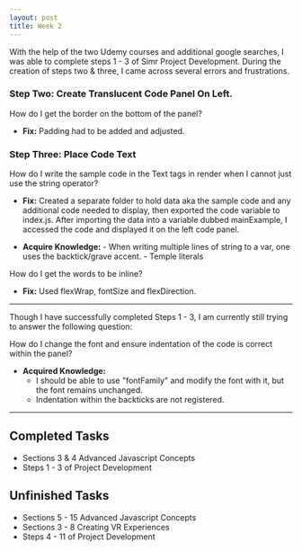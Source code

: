 ```yaml
---
layout: post
title: Week 2
---
```


With the help of the two Udemy courses and additional google searches, I was able to complete steps 1 - 3 of Simr Project Development. During the creation of steps two & three, I came across several errors and frustrations. 

### Step Two: Create Translucent Code Panel On Left. 
How do I get the border on the bottom of the panel?
 * **Fix:** Padding had to be added and adjusted. 

### Step Three: Place Code Text 
 How do I write the sample code in the Text tags in render when I cannot just use the string operator? 
 * **Fix:** Created a separate folder to hold data aka the sample code and any additional code needed to display, then exported the 
            code variable to index.js. After importing the data into a variable dubbed mainExample, I accessed the code and displayed it on the left code panel.
            
* **Acquire Knowledge:**
      - When writing multiple lines of string to a var, one uses the backtick/grave accent.
      - Temple literals
              
 How do I get the words to be inline?
 * **Fix:** Used flexWrap, fontSize and flexDirection.
 
 ****
 Though I have successfully completed Steps 1 - 3, I am currently still trying to answer the following question:
 
 How do I change the font and ensure indentation of the code is correct within the panel?
 * **Acquired Knowledge:** 
     - I should be able to use "fontFamily" and modify the font with it, but the font remains unchanged.
     - Indentation within the backticks are not registered.
 ****
 
 ## Completed Tasks
 * Sections 3 & 4 Advanced Javascript Concepts
 * Steps 1 - 3 of Project Development
 
 ## Unfinished Tasks
 * Sections 5 - 15 Advanced Javascript Concepts
 * Sections 3 - 8 Creating VR Experiences
 * Steps 4 - 11 of Project Development
 
